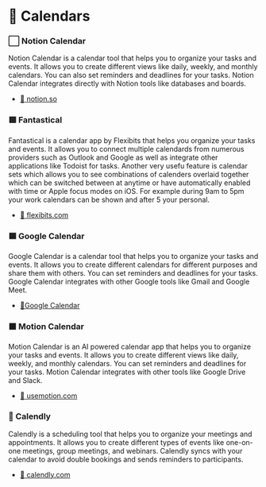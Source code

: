 # 📆 Calendars

### ⬜️ Notion Calendar
Notion Calendar is a calendar tool that helps you to organize your tasks and events. It allows you to create different views like daily, weekly, and monthly calendars. You can also set reminders and deadlines for your tasks. Notion Calendar integrates directly with Notion tools like databases and boards.
- [🔗 notion.so](https://www.notion.so/Calendar-1b3e1f3b1b7e4)

### 🟥 Fantastical
Fantastical is a calendar app by Flexibits that helps you organize your tasks and events. It allows you to connect multiple calendards from numerous providers such as Outlook and Google as well as integrate other applications like Todoist for tasks. Another very usefu feature is calendar sets which allows you to see combinations of calenders overlaid together which can be switched between at anytime or have automatically enabled with time or Apple focus modes on iOS. For example during 9am to 5pm your work calendars can be shown and after 5 your personal.
- [🔗 flexibits.com](https://flexibits.com/fantastical)

### 🟦 Google Calendar
Google Calendar is a calendar tool that helps you to organize your tasks and events. It allows you to create different calendars for different purposes and share them with others. You can set reminders and deadlines for your tasks. Google Calendar integrates with other Google tools like Gmail and Google Meet.
- [🔗Google Calendar](https://calendar.google.com)

### ⬛️ Motion Calendar
Motion Calendar is an AI powered calendar app that helps you to organize your tasks and events. It allows you to create different views like daily, weekly, and monthly calendars. You can set reminders and deadlines for your tasks. Motion Calendar integrates with other tools like Google Drive and Slack.
- [🔗 usemotion.com](https://www.usemotion.com/)

### 🔵 Calendly
Calendly is a scheduling tool that helps you to organize your meetings and appointments. It allows you to create different types of events like one-on-one meetings, group meetings, and webinars. Calendly syncs with your calendar to avoid double bookings and sends reminders to participants.
- [🔗 calendly.com](https://calendly.com/)